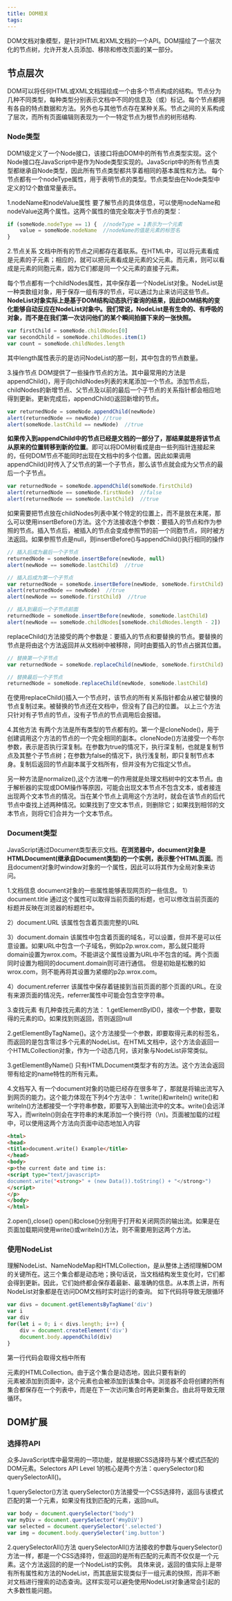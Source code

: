 ```yaml
---
title: DOM相关
tags:
---
```

DOM文档对象模型，是针对HTML和XML文档的一个API。DOM描绘了一个层次化的节点树，允许开发人员添加、移除和修改页面的某一部分。

## 节点层次
DOM可以将任何HTML或XML文档描绘成一个由多个节点构成的结构。节点分为几种不同类型，每种类型分别表示文档中不同的信息及（或）标记。每个节点都拥有各自的特点数据和方法。另外也与其他节点存在某种关系。节点之间的关系构成了层次，而所有页面编辑则表现为一个一特定节点为根节点的树形结构.

### Node类型
DOM1级定义了一个Node接口，该接口将由DOM中的所有节点类型实现。这个Node接口在JavaScript中是作为Node类型实现的。JavaScript中的所有节点类型都继承自Node类型，因此所有节点类型都共享着相同的基本属性和方法。
每个节点都有一个nodeType属性，用于表明节点的类型。节点类型由在Node类型中定义的12个数值常量表示。

1.nodeName和nodeValue属性
要了解节点的具体信息，可以使用nodeName和nodeValue这两个属性。这两个属性的值完全取决于节点的类型：
```js
if (someNode.nodeType == 1) {  //nodeType = 1表示为一个元素
    value = someNode.nodeName  //nodeName的值是元素的标签名
}
```

2.节点关系
文档中所有的节点之间都存在着联系。在HTML中，可以将<body>元素看成是<html>元素的子元素；相应的，就可以把<html>元素看成是<body>元素的父元素。而<head>元素，则可以看成是<body>元素的同胞元素，因为它们都是同一个父元素<html>的直接子元素。

每个节点都有一个childNodes属性，其中保存着一个NodeList对象。NodeList是一种类数组对象，用于保存一组有序的节点，可以通过为止来访问这些节点。**NodeList对象实际上是基于DOM结构动态执行查询的结果，因此DOM结构的变化能够自动反应在NodeList对象中。我们常说，NodeList是有生命的、有呼吸的对象，而不是在我们第一次访问他们的某个瞬间拍摄下来的一张快照。**

```js
var firstChild = someNode.childNodes[0]
var secondChild = someNode.childNodes.item(1)
var count = someNode.childNodes.length
```
其中length属性表示的是访问NodeList的那一刻，其中包含的节点数量。


3.操作节点
DOM提供了一些操作节点的方法。其中最常用的方法是appendChild()，用于向childNodes列表的末尾添加一个节点。添加节点后，childNodes的新增节点、父节点及以前的最后一个子节点的关系指针都会相应地得到更新。更新完成后，appendChild()返回新增的节点。
```js
var returnedNode = someNode.appendChild(newNode)
alert(returnedNode == newNode) //true
alert(someNode.lastChild == newNode)  //true
```
**如果传入到appendChild中的节点已经是文档的一部分了，那结果就是将该节点从原来的位置转移到新的位置**。即可以将DOM树看成是由一些列指针连接起来的，任何DOM节点不能同时出现在文档中的多个位置。因此如果调用appendChild()时传入了父节点的第一个子节点，那么该节点就会成为父节点的最后一个子节点。
```js
var returnedNode = someNode.appendChild(someNode.firstChild)
alert(returnedNode == someNode.firstNode)  //false
alert(returnedNode == someNode.lastChild)  //true
```
如果需要把节点放在childNodes列表中某个特定的位置上，而不是放在末尾，那么可以使用insertBefore()方法。这个方法接收连个参数：要插入的节点和作为参照的节点。插入节点后，被插入的节点会变成参照节的前一个同胞节点，同时被方法返回。如果参照节点是null，则insertBefore()与appendChild()执行相同的操作
```js
// 插入后成为最后一个子节点
returnedNode = someNode.insertBefore(newNode, null)
alert(newNode == someNode.lastChild)  //true

// 插入后成为第一个子节点
var returnedNode = someNode.insertBefore(newNode, someNode.firstChild)
alert(returnedNode == newNode)  //true
alert(newNode == someNode.firstChild)  //true

// 插入到最后一个子节点前面
returnedNode = someNode.insertBefore(newNode, someNode.lastChild)
alert(newNode == someNode.childNodes[someNode.childNodes.length - 2])
```
replaceChild()方法接受的两个参数是：要插入的节点和要替换的节点。要替换的节点是将由这个方法返回并从文档树中被移除，同时由要插入的节点占据其位置。

```js
// 替换第一个子节点
var returnedNode = someNode.replaceChild(newNode, someNode.firstChild)

// 替换最后一个子节点
returnedNode = someNode.replaceChild(newNode, someNode.lastChild)
```
在使用replaceChild()插入一个节点时，该节点的所有关系指针都会从被它替换的节点复制过来。被替换的节点还在文档中，但没有了自己的位置。
以上三个方法只针对有子节点的节点，没有子节点的节点调用后会报错。

4.其他方法
有两个方法是所有类型的节点都有的。第一个是cloneNode()，用于创建调用这个方法的节点的一个完全相同的副本。cloneNode()方法接受一个布尔参数，表示是否执行深复制。在参数为true的情况下，执行深复制，也就是复制节点及其整个子节点树；在参数为false的情况下，执行浅复制，即只复制节点本身。复制后返回的节点副本属于文档所有，但并没有为它指定父节点。

另一种方法是normalize(),这个方法唯一的作用就是处理文档树中的文本节点。由于解析器的实现或DOM操作等原因，可能会出现文本节点不包含文本，或者接连出现两个文本节点的情况。当在某个节点上调用这个方法时，就会在该节点的后代节点中查找上述两种情况。如果找到了空文本节点，则删除它；如果找到相邻的文本节点，则将它们合并为一个文本节点。

### Document类型
JavaScript通过Document类型表示文档。**在浏览器中，document对象是HTMLDocument(继承自Document类型)的一个实例，表示整个HTML页面**。而且document对象时window对象的一个属性，因此可以将其作为全局对象来访问。

1.文档信息
document对象的一些属性能够表现网页的一些信息。
1）document.title
通过这个属性可以取得当前页面的标题，也可以修改当前页面的标题并反映在浏览器的标题栏中。

2）document.URL
该属性包含着页面完整的URL

3）document.domain
该属性中包含着页面的域名，可以设置，但并不是可以任意设置。如果URL中包含一个子域名，例如p2p.wrox.com，那么就只能将domain设置为wrox.com。不能讲这个属性设置为URL中不包含的域。两个页面同时设置为相同的document.domain则可进行通信。
但是初始是松散的如wrox.com，则不能再将其设置为紧绷的p2p.wrox.com。

4）document.referrer
该属性中保存着链接到当前页面的那个页面的URL。在没有来源页面的情况先，referrer属性中可能会包含空字符串。

3.查找元素
有几种查找元素的方法：
1.getElementByID()，接收一个参数，要取得的元素的ID。如果找到则返回，否则返回null

2.getElementByTagName()。这个方法接受一个参数，即要取得元素的标签名，而返回的是包含零过多个元素的NodeList。在HTML文档中，这个方法会返回一个HTMLCollection对象，作为一个动态几何，该对象与NodeList非常类似。

3.getElementByName()
只有HTMLDocument类型才有的方法。这个方法会返回带有给定的name特性的所有元素。

4.文档写入
有一个document对象的功能已经存在很多年了，那就是将输出流写入到网页的能力。这个能力体现在下列4个方法中：
1.write()和writeln()
write()和writeln()方法都接受一个字符串参数，即要写入到输出流中的文本。write()会远洋写入，而writeln()则会在字符串的末尾添加一个换行符（\n)。页面被加载的过程中，可以使用这两个方法向页面中动态地加入内容
```html
<html>
<head>
<title>document.write() Example</title>
</head>
<body>
<p>the current date and time is:
<script type="text/javascript>
document.write("<strong>" + (new Data()).toString() + "</strong>")
</script>
</p>
</body>
</html>
```

2.open(),close()
open()和close()分别用于打开和关闭网页的输出流。如果是在页面加载期间使用write()或writeln()方法，则不需要用到这两个方法。

### 使用NodeList
理解NodeList、NameNodeMap和HTMLCollection，是从整体上透彻理解DOM的关键所在。这三个集合都是动态地；换句话说，当文档结构发生变化时，它们都会得到更新。因此，它们始终都会保存着最新、最准确的信息。从本质上讲，所有NodeList对象都是在访问DOM文档时实时运行的查询。
如下代码将导致无限循环
```js
var divs = document.getElementsByTagName('div')
var i
var div
for(let i = 0; i < divs.length; i++) {
    div = document.createElement('div')
    document.body.appendChild(div)
}
```
第一行代码会取得文档中所有<div>元素的HTMLCollection。由于这个集合是动态地，因此只要有新的<div>元素被添加到页面中，这个元素也会被添加到该集合中。浏览器不会将创建的所有集合都保存在一个列表中，而是在下一次访问集合时再更新集合。由此将导致无限循环。

## DOM扩展
### 选择符API
众多JavaScript库中最常用的一项功能，就是根据CSS选择符与某个模式匹配的DOM元素。Selectors API Level 1的核心是两个方法：querySelector()和querySelectorAll()。

1.querySelector()方法
querySelector()方法接受一个CSS选择符，返回与该模式匹配的第一个元素，如果没有找到匹配的元素，返回null。
```js
var body = document.querySelector("body")
var myDiv = document.querySelector('#myDiV')
var selected = document.querySelector('.selected')
var img = document.body.querySelector('img.button')
```

2.querySelectorAll()方法
querySelectorAll()方法接收的参数与querySelector()方法一样，都是一个CSS选择符，但返回的是所有匹配的元素而不仅仅是一个元素。这个方法返回的的是一个NodeList的实例。
具体来说，返回的值实际上是带有所有属性和方法的NodeList，而其底层实现类似于一组元素的快照，而非不断对文档进行搜索的动态查询。这样实现可以避免使用NodeList对象通常会引起的大多数性能问题。
